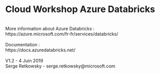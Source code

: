 # Cloud Workshop Azure Databricks

<br>
More information about Azure Databricks : <br>
https://azure.microsoft.com/fr-fr/services/databricks/
<br>
<br>
Documentation : <br>
https://docs.azuredatabricks.net/
<br>
<br>
V1.2 - 4 Juin 2019
<br>
Serge Retkowsky - serge.retkowsky@microsoft.com

